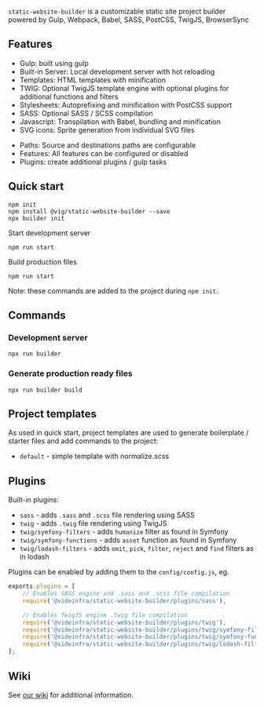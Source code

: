 `static-website-builder` is a customizable static site project builder powered by Gulp, Webpack, Babel, SASS, PostCSS, TwigJS, BrowserSync

## Features

- Gulp: built using gulp
- Built-in Server: Local development server with hot reloading
- Templates: HTML templates with minification
- TWIG: Optional TwigJS template engine with optional plugins for additional functions and filters
- Stylesheets: Autoprefixing and minification with PostCSS support 
- SASS: Optional SASS / SCSS compilation
- Javascript: Transpilation with Babel, bundling and minification
- SVG icons: Sprite generation from individual SVG files


* Paths: Source and destinations paths are configurable
* Features: All features can be configured or disabled
* Plugins: create additional plugins / gulp tasks

## Quick start

```
npm init
npm install @vig/static-website-builder --save
npx builder init
```

Start development server
```
npm run start
```

Build production files
```
npm run start
```

Note: these commands are added to the project during `npm init`.

## Commands

### Development server

```npx run builder```

### Generate production ready files

```npx run builder build```

## Project templates

As used in quick start, project templates are used to generate boilerplate / starter files and add commands to the project:

- `default` - simple template with normalize.scss


## Plugins

Built-in plugins:
- `sass` - adds `.sass` and `.scss` file rendering using SASS
- `twig` - adds `.twig` file rendering using TwigJS
- `twig/symfony-filters` - adds `humanize` filter as found in Symfony
- `twig/symfony-functions` - adds `asset` function as found in Symfony
- `twig/lodash-filters` - adds `omit`, `pick`, `filter`, `reject` and `find` filters as in lodash

Plugins can be enabled by adding them to the `config/config.js`, eg.

```js
exports.plugins = [
    // Enables SASS engine and .sass and .scss file compilation
    require('@videinfra/static-website-builder/plugins/sass'),

    // Enables TwigJS engine .twig file compilation
    require('@videinfra/static-website-builder/plugins/twig'),
    require('@videinfra/static-website-builder/plugins/twig/symfony-filters'),
    require('@videinfra/static-website-builder/plugins/twig/symfony-functions'),
    require('@videinfra/static-website-builder/plugins/twig/lodash-filters'),
];
```

## Wiki

See [our wiki](https://github.com/videinfra/static-website-builder/wiki) for additional information.
